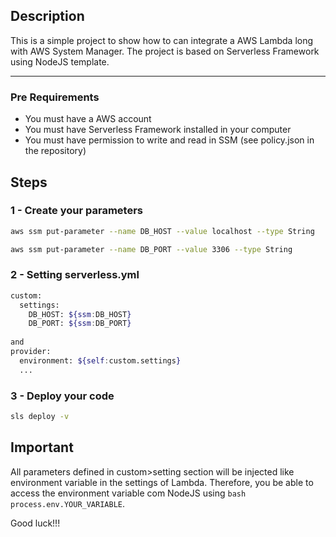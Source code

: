 ## Description
This is a simple project to show how to can integrate a AWS Lambda long with AWS System Manager. The project is based on Serverless Framework using NodeJS template.

---

### Pre Requirements
- You must have a AWS account
- You must have Serverless Framework installed in your computer
- You must have permission to write and read in SSM (see policy.json in the repository)


## Steps
### 1 - Create your parameters
```bash
aws ssm put-parameter --name DB_HOST --value localhost --type String
```
```bash
aws ssm put-parameter --name DB_PORT --value 3306 --type String
```

### 2 - Setting serverless.yml
```bash
custom:
  settings:
    DB_HOST: ${ssm:DB_HOST}
    DB_PORT: ${ssm:DB_PORT}
    
and
provider:
  environment: ${self:custom.settings}
  ...
```  
### 3 - Deploy your code
```bash
sls deploy -v
```

## Important
All parameters defined in custom>setting section will be injected like environment variable in the settings of Lambda. Therefore, you be able to access the environment variable com NodeJS using ```bash process.env.YOUR_VARIABLE```.

Good luck!!!
